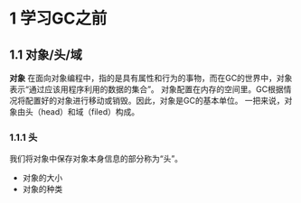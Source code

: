 # 1 学习GC之前  

## 1.1 对象/头/域 

**对象** 在面向对象编程中，指的是具有属性和行为的事物，而在GC的世界中，对象表示“通过应该用程序利用的数据的集合”。 
对象配置在内存的空间里。GC根据情况将配置好的对象进行移动或销毁。因此，对象是GC的基本单位。 
一把来说，对象由头（head）和域（filed）构成。  

### 1.1.1 头

我们将对象中保存对象本身信息的部分称为“头”。

* 对象的大小
* 对象的种类
